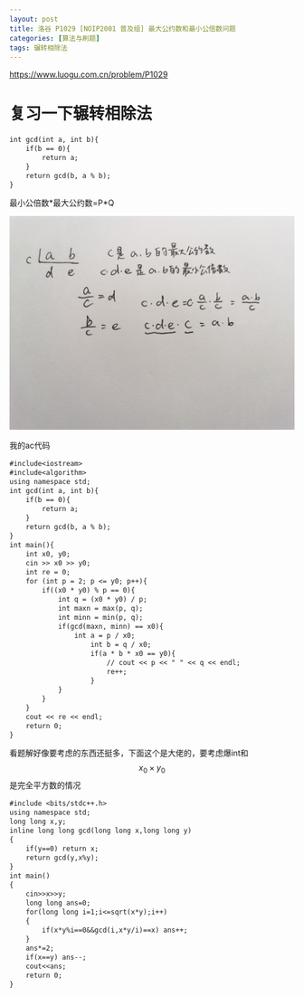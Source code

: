 ```yaml
---
layout: post
title: 洛谷 P1029 [NOIP2001 普及组] 最大公约数和最小公倍数问题
categories: [算法与刷题]
tags: 辗转相除法
---
```


<script src="https://polyfill.io/v3/polyfill.min.js?features=es6"></script>
<script id="MathJax-script" async src="https://cdn.jsdelivr.net/npm/mathjax@3/es5/tex-mml-chtml.js"></script>
https://www.luogu.com.cn/problem/P1029

# 复习一下辗转相除法

```
int gcd(int a, int b){
    if(b == 0){
        return a;
    }
    return gcd(b, a % b);
}
```

最小公倍数\*最大公约数=P\*Q

![image-20220926112808942](/assets/img/image-20220926112808942.png)

我的ac代码

```
#include<iostream>
#include<algorithm>
using namespace std;
int gcd(int a, int b){
    if(b == 0){
        return a;
    }
    return gcd(b, a % b);
}
int main(){
    int x0, y0;
    cin >> x0 >> y0;
    int re = 0;
    for (int p = 2; p <= y0; p++){
        if((x0 * y0) % p == 0){
            int q = (x0 * y0) / p;
            int maxn = max(p, q);
            int minn = min(p, q);
            if(gcd(maxn, minn) == x0){
                int a = p / x0;
                    int b = q / x0;
                    if(a * b * x0 == y0){
                        // cout << p << " " << q << endl;
                        re++;
                    }
            }
        }
    }
    cout << re << endl;
    return 0;
}
```



看题解好像要考虑的东西还挺多，下面这个是大佬的，要考虑爆int和$$x_0\times y_0$$是完全平方数的情况

```
#include <bits/stdc++.h>
using namespace std;
long long x,y;
inline long long gcd(long long x,long long y)
{
	if(y==0) return x;
	return gcd(y,x%y);
}
int main()
{
	cin>>x>>y;
	long long ans=0;
	for(long long i=1;i<=sqrt(x*y);i++)
	{
		if(x*y%i==0&&gcd(i,x*y/i)==x) ans++;
	}
	ans*=2;
  	if(x==y) ans--;
   	cout<<ans;
	return 0;
}
```

